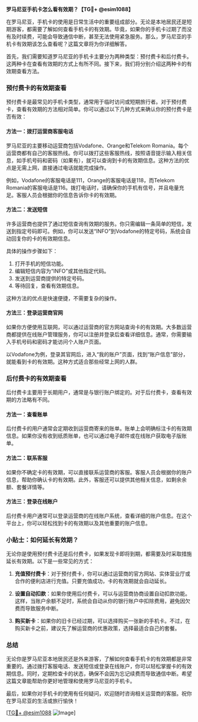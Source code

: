 **罗马尼亚手机卡怎么看有效期？【TG💪+ @esim1088】**

在罗马尼亚，手机卡的使用是日常生活中的重要组成部分。无论是本地居民还是短期游客，都需要了解如何查看手机卡的有效期。毕竟，如果你的手机卡过期了而没有及时续费，可能会导致通信中断，甚至无法使用紧急服务。那么，罗马尼亚的手机卡有效期该怎么查看呢？这篇文章将为你详细解答。

首先，我们需要知道罗马尼亚的手机卡主要分为两种类型：预付费卡和后付费卡。这两种卡在查看有效期的方式上有所不同。接下来，我们将分别介绍这两种卡的有效期查看方法。

### 预付费卡的有效期查看

预付费卡是最常见的手机卡类型，通常用于临时访问或短期旅行者。对于预付费卡，查看有效期的方法相对简单。你可以通过以下几种方式来确认你的预付费卡是否有效：

#### 方法一：拨打运营商客服电话

罗马尼亚的主要移动运营商包括Vodafone、Orange和Telekom Romania。每个运营商都有自己的客服热线。你可以拨打这些客服热线，按照语音提示输入相关信息，如手机号码和密码（如果有），就可以查询到卡的有效期信息。这种方法的优点是无需上网，直接通过电话就能完成操作。

例如，Vodafone的客服电话是111，Orange的客服电话是118，而Telekom Romania的客服电话是116。拨打电话时，请确保你的手机有信号，并且电量充足。客服人员会根据你的信息告诉你卡的有效期。

#### 方法二：发送短信

许多运营商也提供了通过短信查询有效期的服务。你只需编辑一条简单的短信，发送到指定号码即可。例如，你可以发送“INFO”到Vodafone的特定号码，系统会自动回复你的卡的有效期信息。

具体的操作步骤如下：
1. 打开手机的短信功能。
2. 编辑短信内容为“INFO”或其他指定代码。
3. 发送到运营商提供的特定号码。
4. 等待回复，查看有效期信息。

这种方法的优点是快速便捷，不需要复杂的操作。

#### 方法三：登录运营商官网

如果你方便使用互联网，可以通过运营商的官方网站查询卡的有效期。大多数运营商都提供在线账户管理服务，你可以注册并登录后查看详细信息。通常，你需要输入手机号码和密码才能访问个人账户页面。

以Vodafone为例，登录其官网后，进入“我的账户”页面，找到“账户信息”部分，就能看到卡的有效期。这种方式适合那些经常上网的人群。

### 后付费卡的有效期查看

后付费卡主要用于长期用户，通常是与银行账户绑定的。对于后付费卡，查看有效期的方法略有不同。

#### 方法一：查看账单

后付费卡的用户通常会定期收到运营商寄来的账单。账单上会明确标注卡的有效期信息。如果你没有收到纸质账单，也可以通过电子邮件或在线账户获取电子版账单。

#### 方法二：联系客服

如果你不确定卡的有效期，可以直接联系运营商的客服。客服人员会根据你的账户信息，帮助你确认卡的有效期。此外，客服还可以提供其他相关信息，如剩余余额、套餐详情等。

#### 方法三：登录在线账户

后付费卡用户通常可以登录运营商的在线账户系统，查看详细的账户信息。在这个平台上，你可以轻松找到卡的有效期以及其他重要的账户信息。

### 小贴士：如何延长有效期？

无论你是使用预付费卡还是后付费卡，如果发现卡即将到期，都需要及时采取措施延长有效期。以下是一些常见的方式：

1. **充值预付费卡**：对于预付费卡，你可以通过运营商的官方网站、实体营业厅或合作的便利店进行充值。只要充值成功，卡的有效期就会自动延长。

2. **设置自动扣款**：如果你使用后付费卡，可以与运营商协商设置自动扣款功能。这样，当账户余额不足时，系统会自动从你的银行账户中扣除费用，避免因欠费而导致服务中断。

3. **购买新卡**：如果你的旧卡已经过期，可以选择购买一张新的手机卡。不过，在购买新卡之前，建议先了解运营商的优惠政策，选择最适合自己的套餐。

### 总结

无论你是罗马尼亚本地居民还是外来游客，了解如何查看手机卡的有效期都是非常重要的。通过拨打客服电话、发送短信或登录在线账户，你可以轻松掌握卡的有效期信息。同时，定期检查卡的状态，确保不会因为忘记续费而导致通信中断。希望这篇文章能帮助你更好地管理和使用罗马尼亚的手机卡。

最后，如果你对手机卡的使用有任何疑问，欢迎随时咨询相关运营商的客服。祝你在罗马尼亚的生活或旅行愉快！

[[TG💪+ @esim1088](https://t.me/s/esim1088) ![Image](https://i.postimg.cc/4NQfJmqS/Snipaste-2025-05-13-00-14-12.png)]